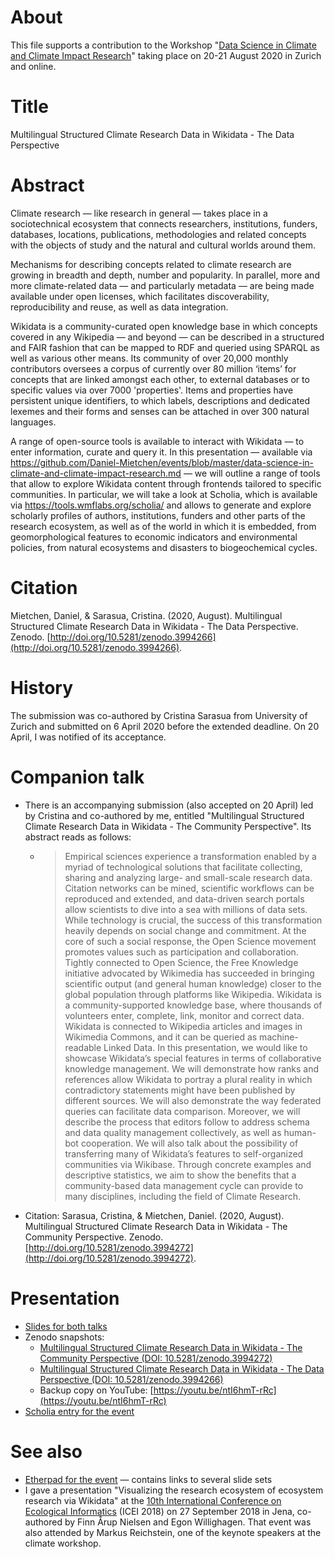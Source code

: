 # About

This file supports a contribution to the Workshop "[Data Science in Climate and Climate Impact Research](https://wcr.ethz.ch/news-and-events/events/workshop--data-science-in-climate-and-climate-impact-research-.html)" taking place on 20-21 August 2020 in Zurich and online. 

# Title

Multilingual Structured Climate Research Data in Wikidata - The Data Perspective

# Abstract

Climate research — like research in general — takes place in a sociotechnical ecosystem that connects researchers, institutions, funders, databases, locations, publications, methodologies and related concepts with the objects of study and the natural and cultural worlds around them. 

Mechanisms for describing concepts related to climate research are growing in breadth and depth, number and popularity. In parallel, more and more climate-related data — and particularly metadata — are being made available under open licenses, which facilitates discoverability, reproducibility and reuse, as well as data integration.

Wikidata is a community-curated open knowledge base in which concepts covered in any Wikipedia — and beyond — can be described in a structured and FAIR fashion that can be mapped to RDF and queried using SPARQL as well as various other means. Its community of over 20,000 monthly contributors oversees a corpus of currently over 80 million ‘items’ for concepts that are linked amongst each other, to external databases or to specific values via over 7000 'properties'. Items and properties have persistent unique identifiers, to which labels, descriptions and dedicated lexemes and their forms and senses can be attached in over 300 natural languages. 

A range of open-source tools is available to interact with Wikidata — to enter information, curate and query it. In this presentation — available via https://github.com/Daniel-Mietchen/events/blob/master/data-science-in-climate-and-climate-impact-research.md — we will outline a range of tools that allow to explore Wikidata content through frontends tailored to specific communities. In particular, we will take a look at Scholia, which is available via https://tools.wmflabs.org/scholia/ and allows to generate and explore scholarly profiles of authors, institutions, funders and other parts of the research ecosystem, as well as of the world in which it is embedded, from geomorphological features to economic indicators and environmental policies, from natural ecosystems and disasters to biogeochemical cycles.

# Citation

Mietchen, Daniel, & Sarasua, Cristina. (2020, August). Multilingual Structured Climate Research Data in Wikidata - The Data Perspective. Zenodo. [http://doi.org/10.5281/zenodo.3994266](http://doi.org/10.5281/zenodo.3994266).

# History

The submission was co-authored by Cristina Sarasua from University of Zurich and submitted on 6 April 2020 before the extended deadline. On 20 April, I was notified of its acceptance.

# Companion talk

* There is an accompanying submission (also accepted on 20 April) led by Cristina and co-authored by me, entitled "Multilingual Structured Climate Research Data in Wikidata - The Community Perspective". Its abstract reads as follows:
  * > Empirical sciences experience a transformation enabled by a myriad of technological solutions that facilitate collecting, sharing and analyzing large- and small-scale research data. Citation networks can be mined, scientific workflows can be reproduced and extended, and data-driven search portals allow scientists to dive into a sea with millions of data sets. While technology is crucial, the success of this transformation heavily depends on social change and commitment. At the core of such a social response, the Open Science movement promotes values such as participation and collaboration. Tightly connected to Open Science, the Free Knowledge initiative advocated by Wikimedia has succeeded in bringing scientific output (and general human knowledge) closer to the global population through platforms like Wikipedia. Wikidata is a community-supported knowledge base, where thousands of volunteers enter, complete, link, monitor and correct data. Wikidata is connected to Wikipedia articles and images in Wikimedia Commons, and it can be queried as machine-readable Linked Data. In this presentation, we would like to showcase Wikidata’s special features in terms of collaborative knowledge management. We will demonstrate how ranks and references allow Wikidata to portray a plural reality in which contradictory statements might have been published by different sources. We will also demonstrate the way federated queries can facilitate data comparison. Moreover, we will describe the process that editors follow to address schema and data quality management collectively, as well as human-bot cooperation. We will also talk about the possibility of transferring many of Wikidata’s features to self-organized communities via Wikibase. Through concrete examples and descriptive statistics, we aim to show the benefits that a community-based data management cycle can provide to many disciplines, including the field of Climate Research. 
* Citation: Sarasua, Cristina, & Mietchen, Daniel. (2020, August). Multilingual Structured Climate Research Data in Wikidata - The Community Perspective. Zenodo. [http://doi.org/10.5281/zenodo.3994272](http://doi.org/10.5281/zenodo.3994272).

# Presentation

* [Slides for both talks](https://docs.google.com/presentation/d/1EbocwNrGq6f_YyLnbkqbjiHdC-J6q8OZU2Aowfr9-0A/edit)
* Zenodo snapshots:
  *  [Multilingual Structured Climate Research Data in Wikidata - The Community Perspective (DOI: 10.5281/zenodo.3994272)](https://doi.org/10.5281/zenodo.3994272)
  *  [Multilingual Structured Climate Research Data in Wikidata - The Data Perspective (DOI: 10.5281/zenodo.3994266)](https://doi.org/10.5281/zenodo.3994266)
    * Backup copy on YouTube: [https://youtu.be/ntI6hmT-rRc](https://youtu.be/ntI6hmT-rRc)
* [Scholia entry for the event](https://scholia.toolforge.org/event/Q98457439)

# See also

* [Etherpad for the event](https://etherpad.wikimedia.org/p/data-science-in-climate-workshop) &mdash; contains links to several slide sets
* I gave a presentation "Visualizing the research ecosystem of ecosystem research via Wikidata" at the [10th International Conference on Ecological Informatics](http://icei2018.uni-jena.de/) (ICEI 2018) on 27 September 2018 in Jena, co-authored by Finn Årup Nielsen and Egon Willighagen. That event was also attended by Markus Reichstein, one of the keynote speakers at the climate workshop.

